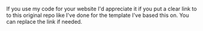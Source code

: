 If you use my code for your website I'd appreciate it if you put a clear link to to this original repo like I've done for the template I've based this on. You can replace the link if needed.
